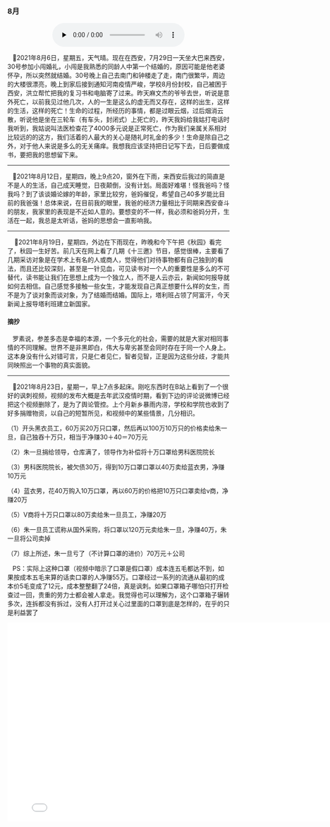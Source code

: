 ### 8月

<div align=center>
<audio id="audio" controls="" preload="none" >
	<source id="mp3" src="../audio/Buckskin Stallion Blues.mp3">
</audio>
</div>

&nbsp;&nbsp;&nbsp;🥪2021年8月6日，星期五，天气晴。现在在西安，7月29日一天坐大巴来西安，30号参加小闯婚礼，小闯是我熟悉的同龄人中第一个结婚的，原因可能是他老婆怀孕，所以突然就结婚。30号晚上自己去南门和钟楼走了走，南门很繁华，周边的大楼很漂亮，晚上到家后接到通知河南疫情严峻，学校8月份封校，自己被困于西安，洪立帮忙把我的复习书和电脑寄了过来。昨天麻文杰的爷爷去世，听说是意外死亡，以前我见过他几次，人的一生是这么的虚无而又存在，这样的出生，这样的生活，这样的死亡！生命的过程，所经历的事情，都是过眼云烟，过后烟消云散，听说他是坐在三轮车（有车头，封闭式）上死亡的，昨天我妈给我姑打电话时我听到，我姑说叫法医检查花了4000多元说是正常死亡，作为我们亲属关系相对比较远的的这方，我们活着的人最大的关心是随礼时礼金的多少！生命是除自己之外，对于他人来说是多么的无关痛痒。我想我应该坚持把日记写下去，日后要做成书，要把我的思想留下来。

---

&nbsp;&nbsp;&nbsp;🥧2021年8月12日，星期四，晚上9点20，窗外在下雨，来西安后我过的简直是不是人的生活，自己成天睡觉，日夜颠倒，没有计划。局面好难堪！怪我爸吗？怪我吗？到了该谈婚论嫁的年龄，家里比较穷，爸妈催促，希望自己40多岁能比目前的我爸强！总体来说，在目前我的眼里，我爸的经济力量相比于同期来西安奋斗的朋友，我家里的表现是不近如人意的。要想变的不一样，我必须和爸妈分开，生活在一起，我总是太听话，爸妈的思想会一直影响我。

---

&nbsp;&nbsp;&nbsp;&nbsp;🥣2021年8月19日，星期四，外边在下雨现在，昨晚和今下午把《秋园》看完了，秋园一生好苦。前几天在网上看了几期《十三邀》节目，感觉很棒，主要看了几期采访对象是在学术上有名的人或商人，觉得他们对待事物都有自己独到的看法，而且还比较深刻，甚至是一针见血，可见读书对一个人的重要性是多么的不可替代，读书能让我们在思想上成为一个独立人，而不是人云亦云，新闻如何报导就如何去相信。自己感觉多接触一些女生，才能发现自己真正想要什么样的女生，而不是为了谈对象而谈对象，为了结婚而结婚。国际上，塔利班占领了阿富汗，今天新闻上报导塔利班建立新国家。

#### 摘抄

&nbsp;&nbsp;&nbsp;罗素说，参差多态是幸福的本源，一个多元化的社会，需要的就是大家对相同事情的不同理解。世界不是非黑即白，伟大与卑劣甚至会同时存在于同一个人身上。这本身没有什么对错可言，只是仁者见仁，智者见智，正是因为这些分歧，才能共同映照出一个事物的真实面貌。

---

&nbsp;&nbsp;&nbsp;🍚2021年8月23日，星期一，早上7点多起床。刚吃东西时在B站上看到了一个很好的讽刺视频，视频的发布大概是去年武汉疫情时期，看到下边的评论说微博已经把这个视频删除了，是为了舆论管控。上个月新乡暴雨内涝，学校和学院也收到了好多捐赠物资，以自己的短暂所见，和视频中的某些情景，几分相识。

（1）开头黑衣员工，60万买20万只口罩，然后再以100万10万只的价格卖给朱一旦，自己独吞十万只，相当于净赚30＋40＝70万元

（2）朱一旦捐给领导，仓库满了，领导作为补偿将十万口罩给男科医院院长

（3）男科医院院长，被欠债30万，得到10万口罩口罩以40万卖给蓝衣男，净赚10万元

（4）蓝衣男，花40万购入10万口罩，再以60万的价格把10万只口罩卖给v商，净赚20万

（5）V商将十万只口罩以80万卖给朱一旦员工，净赚20万

（6）朱一旦员工谎称从国外采购，将口罩以120万元卖给朱一旦，净赚40万，朱一旦将公司卖掉

（7）综上所述，朱一旦亏了（不计算口罩的进价）70万元＋公司

&nbsp;&nbsp;&nbsp;PS：实际上这种口罩（视频中暗示了口罩是假口罩）成本连五毛都达不到，如果按成本五毛来算的话卖口罩的人净赚55万。口罩经过一系列的流通从最初的成本价5毛变成了12元，成本整整翻了24倍，真是讽刺。如果口罩箱子哪怕只打开检查过一回，贵重的劳力士都会被人拿走。我觉得也可以理解为，这个口罩箱子辗转多次，连拆都没有拆过，没有人打开过关心过里面的口罩到底是怎样的，在乎的只是利益罢了

<iframe 
    height=450 
    width=800
    src="../video/朱一旦.mp4" 
    frameborder=0 
    allowfullscreen>
</iframe>
